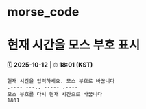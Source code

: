 # morse_code
# 현재 시간을 모스 부호 표시
<!-- MORSE_TIME_START -->
🗓️ **2025-10-12** | ⏰ **18:01 (KST)**

```
현재 시간을 입력하세요. 모스 부호로 바꿉니다
.---- ---.. ----- .----
모스 부호를 다시 현재 시간으로 바꿉니다
1801
```
<!-- MORSE_TIME_END -->
